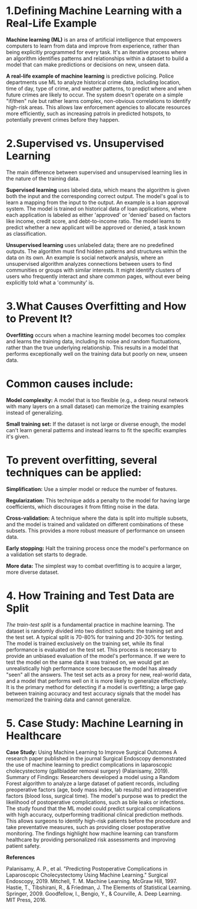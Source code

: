 
# 1.**Defining Machine Learning with a Real-Life Example**

**Machine learning (ML)** is an area of artificial intelligence that empowers computers to learn from data and improve from experience, rather than being explicitly programmed for every task. It's an iterative process where an algorithm identifies patterns and relationships within a dataset to build a model that can make predictions or decisions on new, unseen data.

**A real-life example of machine learning** is predictive policing. Police departments use ML to analyze historical crime data, including location, time of day, type of crime, and weather patterns, to predict where and when future crimes are likely to occur. The system doesn't operate on a simple "if/then" rule but rather learns complex, non-obvious correlations to identify high-risk areas. This allows law enforcement agencies to allocate resources more efficiently, such as increasing patrols in predicted hotspots, to potentially prevent crimes before they happen.

# 2.**Supervised vs. Unsupervised Learning**

The main difference between supervised and unsupervised learning lies in the nature of the training data.

**Supervised learning** uses labeled data, which means the algorithm is given both the input and the corresponding correct output. The model's goal is to learn a mapping from the input to the output. An example is a loan approval system. The model is trained on historical data of loan applications, where each application is labeled as either 'approved' or 'denied' based on factors like income, credit score, and debt-to-income ratio. The model learns to predict whether a new applicant will be approved or denied, a task known as classification.

**Unsupervised learning** uses unlabeled data; there are no predefined outputs. The algorithm must find hidden patterns and structures within the data on its own. An example is social network analysis, where an unsupervised algorithm analyzes connections between users to find communities or groups with similar interests. It might identify clusters of users who frequently interact and share common pages, without ever being explicitly told what a 'community' is.

# 3.**What Causes Overfitting and How to Prevent It?**

**Overfitting** occurs when a machine learning model becomes too complex and learns the training data, including its noise and random fluctuations, rather than the true underlying relationship. This results in a model that performs exceptionally well on the training data but poorly on new, unseen data.

# **Common causes include:**

**Model complexity:** 
A model that is too flexible (e.g., a deep neural network with many layers on a small dataset) can memorize the training examples instead of generalizing.

**Small training set:** 
If the dataset is not large or diverse enough, the model can't learn general patterns and instead learns to fit the specific examples it's given.

# To prevent overfitting, several techniques can be applied:

**Simplification:** Use a simpler model or reduce the number of features.

**Regularization:** This technique adds a penalty to the model for having large coefficients, which discourages it from fitting noise in the data.

**Cross-validation:** A technique where the data is split into multiple subsets, and the model is trained and validated on different combinations of these subsets. This provides a more robust measure of performance on unseen data.

**Early stopping:** Halt the training process once the model's performance on a validation set starts to degrade.

**More data:** The simplest way to combat overfitting is to acquire a larger, more diverse dataset.

# 4. **How Training and Test Data are Split**

*The train-test split* is a fundamental practice in machine learning. The dataset is randomly divided into two distinct subsets: the training set and the test set. A typical split is 70-80% for training and 20-30% for testing. The model is trained exclusively on the training set, while its final performance is evaluated on the test set.
This process is necessary to provide an unbiased evaluation of the model's performance. If we were to test the model on the same data it was trained on, we would get an unrealistically high performance score because the model has already "seen" all the answers. The test set acts as a proxy for new, real-world data, and a model that performs well on it is more likely to generalize effectively. It is the primary method for detecting if a model is overfitting; a large gap between training accuracy and test accuracy signals that the model has memorized the training data and cannot generalize.

# 5. **Case Study: Machine Learning in Healthcare**

**Case Study:** Using Machine Learning to Improve Surgical Outcomes
A research paper published in the journal Surgical Endoscopy demonstrated the use of machine learning to predict complications in laparoscopic cholecystectomy (gallbladder removal surgery) (Palanisamy, 2019).
Summary of Findings:
Researchers developed a model using a Random Forest algorithm to analyze a large dataset of patient records, including preoperative factors (age, body mass index, lab results) and intraoperative factors (blood loss, surgical time). The model's purpose was to predict the likelihood of postoperative complications, such as bile leaks or infections.
The study found that the ML model could predict surgical complications with high accuracy, outperforming traditional clinical prediction methods. This allows surgeons to identify high-risk patients before the procedure and take preventative measures, such as providing closer postoperative monitoring. The findings highlight how machine learning can transform healthcare by providing personalized risk assessments and improving patient safety.

**References**

Palanisamy, A. P., et al. "Predicting Postoperative Complications in Laparoscopic Cholecystectomy Using Machine Learning." Surgical Endoscopy, 2019.
Mitchell, T. M. Machine Learning. McGraw Hill, 1997.
Hastie, T., Tibshirani, R., & Friedman, J. The Elements of Statistical Learning. Springer, 2009.
Goodfellow, I., Bengio, Y., & Courville, A. Deep Learning. MIT Press, 2016.
